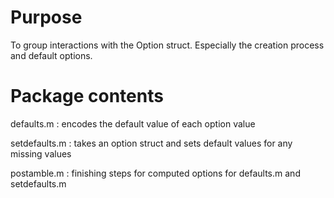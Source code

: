 # Purpose

To group interactions with the Option struct. Especially the
creation process and default options.

# Package contents

defaults.m : encodes the default value of each option value

setdefaults.m : takes an option struct and sets default values
for any missing values

postamble.m : finishing steps for computed options for
defaults.m and setdefaults.m
